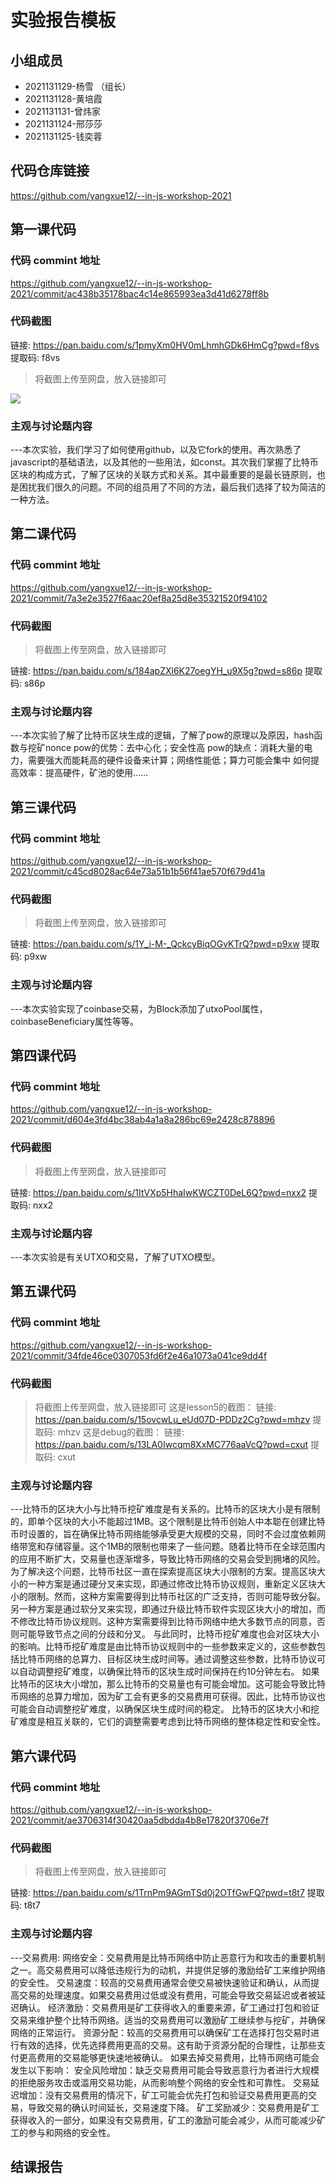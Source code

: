 # 实验报告模板

## 小组成员

- 2021131129-杨雪 （组长）
- 2021131128-黄培霞
- 2021131131-曾炜家
- 2021131124-邢莎莎
- 2021131125-钱奕蓉


## 代码仓库链接

https://github.com/yangxue12/--in-js-workshop-2021



## 第一课代码


### 代码 commint 地址

https://github.com/yangxue12/--in-js-workshop-2021/commit/ac438b35178bac4c14e865993ea3d41d6278ff8b

### 代码截图
链接: https://pan.baidu.com/s/1pmyXm0HV0mLhmhGDk6HmCg?pwd=f8vs 提取码: f8vs
> 将截图上传至网盘，放入链接即可

![](链接)


### 主观与讨论题内容

---本次实验，我们学习了如何使用github，以及它fork的使用。再次熟悉了javascript的基础语法，以及其他的一些用法，如const。其次我们掌握了比特币区块的构成方式，了解了区块的关联方式和关系。其中最重要的是最长链原则，也是困扰我们很久的问题。不同的组员用了不同的方法，最后我们选择了较为简洁的一种方法。




## 第二课代码


### 代码 commint 地址

https://github.com/yangxue12/--in-js-workshop-2021/commit/7a3e2e3527f6aac20ef8a25d8e35321520f94102


### 代码截图

> 将截图上传至网盘，放入链接即可

链接: https://pan.baidu.com/s/184apZXl6K27oegYH_u9X5g?pwd=s86p 提取码: s86p


### 主观与讨论题内容



---本次实验了解了比特币区块生成的逻辑，了解了pow的原理以及原因，hash函数与挖矿nonce
pow的优势：去中心化；安全性高
pow的缺点：消耗大量的电力，需要强大而能耗高的硬件设备来计算；网络性能低；算力可能会集中
如何提高效率：提高硬件，矿池的使用……


## 第三课代码


### 代码 commint 地址

https://github.com/yangxue12/--in-js-workshop-2021/commit/c45cd8028ac64e73a51b1b56f41ae570f679d41a


### 代码截图

> 将截图上传至网盘，放入链接即可

链接: https://pan.baidu.com/s/1Y_i-M-_QckcyBiqOGvKTrQ?pwd=p9xw 提取码: p9xw


### 主观与讨论题内容



---本次实验实现了coinbase交易，为Block添加了utxoPool属性，coinbaseBeneficiary属性等等。




## 第四课代码


### 代码 commint 地址

https://github.com/yangxue12/--in-js-workshop-2021/commit/d604e3fd4bc38ab4a1a8a286bc69e2428c878896


### 代码截图

> 将截图上传至网盘，放入链接即可

链接: https://pan.baidu.com/s/1ItVXp5HhaIwKWCZT0DeL6Q?pwd=nxx2 提取码: nxx2


### 主观与讨论题内容



---本次实验是有关UTXO和交易，了解了UTXO模型。




## 第五课代码


### 代码 commint 地址

https://github.com/yangxue12/--in-js-workshop-2021/commit/34fde46ce0307053fd6f2e46a1073a041ce9dd4f

### 代码截图

> 将截图上传至网盘，放入链接即可
这是lesson5的截图：
链接: https://pan.baidu.com/s/15ovcwLu_eUd07D-PDDz2Cg?pwd=mhzv 提取码: mhzv
这是debug的截图：
链接: https://pan.baidu.com/s/13LA0Iwcqm8XxMC776aaVcQ?pwd=cxut 提取码: cxut


### 主观与讨论题内容



---比特币的区块大小与比特币挖矿难度是有关系的。比特币的区块大小是有限制的，即单个区块的大小不能超过1MB。这个限制是比特币创始人中本聪在创建比特币时设置的，旨在确保比特币网络能够承受更大规模的交易，同时不会过度依赖网络带宽和存储容量。这个1MB的限制也带来了一些问题。随着比特币在全球范围内的应用不断扩大，交易量也逐渐增多，导致比特币网络的交易会受到拥堵的风险。为了解决这个问题，比特币社区一直在探索提高区块大小限制的方案。提高区块大小的一种方案是通过硬分叉来实现，即通过修改比特币协议规则，重新定义区块大小的限制。然而，这种方案需要得到比特币社区的广泛支持，否则可能导致分裂。另一种方案是通过软分叉来实现，即通过升级比特币软件实现区块大小的增加，而不修改比特币协议规则。这种方案需要得到比特币网络中绝大多数节点的同意，否则可能导致节点之间的分歧和分叉。
与此同时，比特币挖矿难度也会对区块大小的影响。比特币挖矿难度是由比特币协议规则中的一些参数来定义的，这些参数包括比特币网络的总算力、目标区块生成时间等。通过调整这些参数，比特币协议可以自动调整挖矿难度，以确保比特币的区块生成时间保持在约10分钟左右。
如果比特币的区块大小增加，那么比特币的交易量也有可能会增加。这可能会导致比特币网络的总算力增加，因为矿工会有更多的交易费用可获得。因此，比特币协议也可能会自动调整挖矿难度，以确保区块生成时间的稳定。
比特币的区块大小和挖矿难度是相互关联的，它们的调整需要考虑到比特币网络的整体稳定性和安全性。




## 第六课代码


### 代码 commint 地址

https://github.com/yangxue12/--in-js-workshop-2021/commit/ae3706314f30420aa5dbdda4b8e17820f3706e7f

### 代码截图

> 将截图上传至网盘，放入链接即可

链接: https://pan.baidu.com/s/1TrnPm9AGmTSd0j2OTfGwFQ?pwd=t8t7 提取码: t8t7


### 主观与讨论题内容



---交易费用:
网络安全：交易费用是比特币网络中防止恶意行为和攻击的重要机制之一。高交易费用可以降低违规行为的动机，并提供足够的激励给矿工来维护网络的安全性。
交易速度：较高的交易费用通常会使交易被快速验证和确认，从而提高交易的处理速度。如果交易费用过低或没有费用，可能会导致交易延迟或者被延迟确认。
经济激励：交易费用是矿工获得收入的重要来源，矿工通过打包和验证交易来维护整个比特币网络。适当的交易费用可以激励矿工继续参与挖矿，并确保网络的正常运行。
资源分配：较高的交易费用可以确保矿工在选择打包交易时进行有效的选择，优先选择费用更高的交易。这有助于资源分配的合理性，让那些支付更高费用的交易能够更快速地被确认。
如果去掉交易费用，比特币网络可能会发生以下影响：
安全风险增加：缺乏交易费用可能会导致恶意行为者进行大规模的拒绝服务攻击或滥用交易功能，从而影响整个网络的安全性和可靠性。
交易延迟增加：没有交易费用的情况下，矿工可能会优先打包和验证交易费用更高的交易，导致交易的确认时间延长，交易速度下降。
矿工奖励减少：交易费用是矿工获得收入的一部分，如果没有交易费用，矿工的激励可能会减少，从而可能减少矿工的参与和网络的安全性。


## 结课报告





